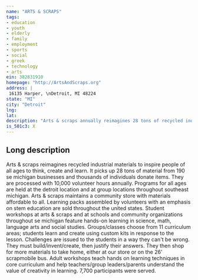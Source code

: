 ```yaml
---
name: "ARTS & SCRAPS"
tags:
- education
- youth
- elderly
- family
- employment
- sports
- social
- greek
- technology
- arts
ein: 382831910
homepage: "http://ArtsAndScraps.org"
address: |
 16135 Harper, \nDetroit, MI 48224
state: "MI"
city: "Detroit"
lng: 
lat: 
description: "Arts & scraps annually reimagines 28 tons of recycled industrial materials to inspire all ages to think, create and learn. Our target audience is schools and community organizations serving children in low income neighborhoods. Programs include a community store affordable to all, student and adult workshops at arts & scraps and on location in se michigan, kits using recycled materials for hands on learning and creative stations at public and private events. "
is_501c3: X
---
```


## Long description

Arts & scraps reimagines recycled industrial materials to inspire people of all ages to think, create and learn. It picks up 28 tons of material from 190 se michigan businesses and thousands of individuals donate items. They are processed with 10,000 volunteer hours annually. Programs for all ages are held at the detroit location and at group locations throughout southeast michigan. Arts & scraps maintains a community store with materials affordable to all. Learning packs assembled by volunteers with an emphasis on stem education are sold throughout the united states. Student workshops at arts & scraps and at schools and community organizations throughout se michigan feature hands-on learning in science, math, language arts and social studies. Groups/classes choose from 11 curriculum areas; students learn and create using custom kits in response to the lesson. Challenges are issued to the students in a way they can't be wrong. They must build/invent/create, then justify their answers. They then shop for more materials to take home, either at our store or on the 26' scrapmobile bus. Adult workshops teach hands on learning techniques in core curriculum and help teachers/group leaders/parents understand the value of creativity in learning. 7,700 participants were served. 
